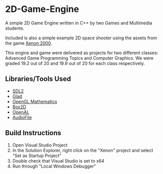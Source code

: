 # 2D-Game-Engine

A simple 2D Game Engine written in C++ by two Games and Multimedia students.

Included is also a simple example 2D space shooter using the assets from the game [Xenon 2000](https://www.youtube.com/watch?v=eMWRH_69Xo4&ab_channel=IdealsoftBlog.it).

This engine and game were delivered as projects for two different classes: Advanced Game Programming Topics and Computer Graphics.
We were graded 19.2 out of 20 and 19.9 out of 20 for each class respectively.

## Libraries/Tools Used
- [SDL2](https://libsdl.org/index.php)
- [Glad](https://glad.dav1d.de/)
- [OpenGL Mathematics](http://glm.g-truc.net/0.9.9/index.html)
- [Box2D](https://box2d.org/)
- [OpenAL](https://openal.org/)
- [AudioFile](https://github.com/adamstark/AudioFile)

## Build Instructions
1. Open Visual Studio Project
2. In the Solution Explorer, right click on the "Xenon" project and select "Set as Startup Project"
3. Double check that Visual Studio is set to x64
4. Run through "Local Windows Debugger"
